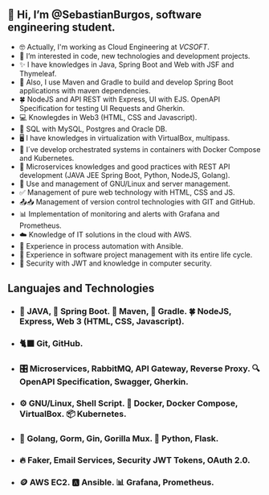 ## 👋 Hi, I’m @SebastianBurgos, software engineering student.
- 🤓 Actually, I'm working as Cloud Engineering at *VCSOFT*.
- 👀 I’m interested in code, new technologies and development projects.
- ✨ I have knowledges in Java, Spring Boot and Web with JSF and Thymeleaf.
- 🌱 Also, I use Maven and Gradle to build and develop Spring Boot applications with maven dependencies.
- 🍀 NodeJS and API REST with Express, UI with EJS. OpenAPI Specification for testing UI Requests and Gherkin.
- 💻 Knowlegdes in Web3 (HTML, CSS and Javascript).
- 🔐 SQL with MySQL, Postgres and Oracle DB.
- 🖥️ I have knowledges in virtualization with VirtualBox, multipass.
- 🐋 I´ve develop orchestrated systems in containers with Docker Compose and Kubernetes.
- 🦖 Microservices knowledges and good practices with REST API development (JAVA JEE Spring Boot, Python, NodeJS, Golang).
- 🐧 Use and management of GNU/Linux and server management.
- ✅️ Management of pure web technology with HTML, CSS and JS.
- 📤📥 Management of version control technologies with GIT and GitHub.
- 📊 Implementation of monitoring and alerts with Grafana and Prometheus.
- ☁️ Knowledge of IT solutions in the cloud with AWS.
- 🤖 Experience in process automation with Ansible.
- 🔄 Experience in software project management with its entire life cycle.
- 🔰 Security with JWT and knowledge in computer security.

## Languajes and Technologies
- ### 🍵 JAVA, 🍃 Spring Boot. 🍁 Maven, 🐘 Gradle. 🍀 NodeJS, Express, Web 3 (HTML, CSS, Javascript).
- ### 🐈‍⬛ Git, GitHub.
- ### 🎛️ Microservices, RabbitMQ, API Gateway, Reverse Proxy. 🔍 OpenAPI Specification, Swagger, Gherkin.
- ### ⚙️ GNU/Linux, Shell Script. 🐋 Docker, Docker Compose, VirtualBox. 📦 Kubernetes.
- ### 🦭 Golang, Gorm, Gin, Gorilla Mux. 🐍 Python, Flask.
- ### 🔥 Faker, Email Services, Security JWT Tokens, OAuth 2.0.
- ### 🪙 AWS EC2. 🅰️ Ansible. 📊 Grafana, Prometheus.
<!---
SebastianBurgos/SebastianBurgos is a ✨ special ✨ repository because its `README.md` (this file) appears on your GitHub profile.
You can click the Preview link to take a look at your changes.
--->
